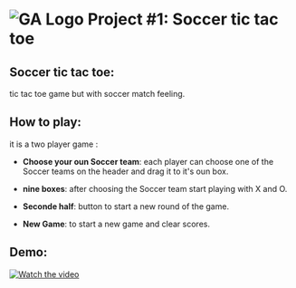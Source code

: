 # ![GA Logo](https://ga-dash.s3.amazonaws.com/production/assets/logo-9f88ae6c9c3871690e33280fcf557f33.png) Project #1: Soccer tic tac toe

## Soccer tic tac toe:

tic tac toe game but with soccer match feeling.

## How to play:
it is a two player game :

- **Choose your oun Soccer team**: each player can choose one of the Soccer teams on the header and drag it to it's oun box.

- **nine boxes**: after choosing the Soccer team start playing with X and O.

- **Seconde half**: button to start a new round of the game.

- **New Game**: to start a new game and clear scores. 

## Demo:
[![Watch the video](https://youtu.be/RR_4KerNsKY/maxresdefault.jpg)](https://youtu.be/RR_4KerNsKY)

